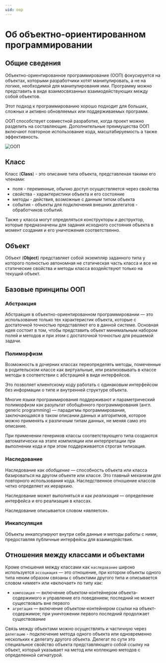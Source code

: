 ```yaml
---
uid: oop
---
```


# Об объектно-ориентированном программировании

## Общие сведения

Объектно-ориентированное программирование (ООП) фокусируется на объектах, которыми разработчики хотят манипулировать, а не на логике, необходимой для манипулирования ими. Программу можно представить в виде взаимосвязанных взаимодействующих между собой объектов.

Этот подход к программированию хорошо подходит для больших, сложных и активно обновляемых или поддерживаемых программ.

ООП способствует совместной разработке, когда проект можно разделить на составляющие. Дополнительные преимущества ООП включают повторное использование кода, масштабируемость а также эффективность.

![ООП](/images/general/oop/oop.png)

## Класс

Класс (**Class**) - это описание типа объекта, представленая такими его членами:

- поля - переменные, обычно доступ осуществляется через свойства
- свойства - характеристики объекта и его состояние
- методы - действия, возможные с данным типом объекта
- события - объекты для подключения внешних делегатов - обработчиков событий.

Также у класса могут определяться конструкторы и деструктор, которые предназначены для задания исходного состояния объекта в момент создания и его уничтожения соответственно.

## Объект

Объект (**Object**) представляет собой экземпляр заданного типа у которого полностью автономная не статическая часть класса и все не статические свойства и методы класса воздействуют только на текущий объект.

## Базовые принципы ООП

### Абстракция

Абстра́кция в объектно-ориентированном программировании — это использование только тех характеристик объекта, которые с достаточной точностью представляют его в данной системе. Основная идея состоит в том, чтобы представить объект минимальным набором полей и методов и при этом с достаточной точностью для решаемой задачи.

### Полиморфизм

Возможность в дочерних классах переопределять методы, помеченные в родительском классе как виртуальные, или реализовывать в классе методы в соответствии с абстрацией в виде интерфейсов.

Это позволяет клиентскому коду работать с одинаковым интерфейсом без информации о типе и внутренней структуре объекта.

Многие языки программирования поддерживают и параметрический полиморфизм как разультат обобщённого программирования (англ. generic programming) — парадигмы программирования, заключающаяся в таком описании данных и алгоритмов, которое можно применять к различным типам данных, не меняя само это описание.

При применении генериков классы соответствующего типа создаются автоматически на этапе компиляции или интерпретации при выполнении кода и при этом поддерживается строгая типизация.

### Наследование

Наследование как _обобщение_ — способность объекта или класса базироваться на другом объекте или классе. Это главный механизм для повторного использования кода. Наследственное отношение классов четко определяет их иерархию.

Наследование может выполняться и как _реализация_ — определение интерфейса и его реализация в классах.

Наследование описывается словом «является».

### Инкапсуляция

Объекты инкапсулируют внутри себя данные и методы работы с ними, предоставляя публичные интерфейсы для взаимодействия.

## Отношения между классами и объектами

Кроме отношения между классами как `наследование` широко используется `ассоциация` — это отношение, при котором объекты одного типа неким образом связаны с объектами другого типа и описывается словом «имеет» или «включает» по типу как:

- `композиция` — включение объектом-контейнером объекта-содержимого и управление его поведением; последний не может существовать вне первого
- `агрегация` — включение объектом-контейнером ссылки на объект-содержимое; при уничтожении первого последний продолжает существование

Связь между объектами можно осуществлять и частичную через `делегацию` - подключение метода одного объекта или одновременно нескольких к делегату другого объекта. Делегат по сути это специальное свойство объекта представляющего собой ссылку на объект, который указывает на метод или коллекцию методов с определенной сигнатурой.

